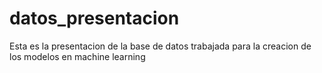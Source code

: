 # datos_presentacion
Esta es la presentacion de la base de datos trabajada para la creacion de los modelos en machine learning
